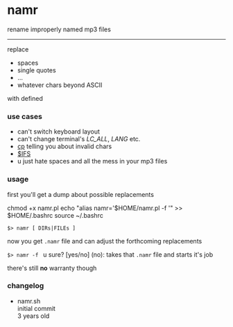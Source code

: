namr
====

rename improperly named mp3 files

---
replace

* spaces
* single quotes
* ...
* whatever chars beyond ASCII

with defined 


### use cases

* can't switch keyboard layout
* can't change terminal's *LC_ALL*, *LANG* etc.
* [cp](http://www.gnu.org/software/coreutils/manual/html_node/cp-invocation.html) telling you about invalid chars
* [$IFS](http://tldp.org/LDP/abs/html/special-chars.html#FIELDREF)
* u just hate spaces and all the mess in your mp3 files

### usage

first you'll get a dump
about possible replacements

chmod +x namr.pl
echo "alias namr='$HOME/namr.pl -f '" >> $HOME/.bashrc
source ~/.bashrc

```$> namr [ DIRs|FILEs ]```

now you get `.namr` file
and can adjust the forthcoming
replacements

```$> namr -f ```
u sure? [yes/no] (no):
takes that `.namr` file and starts it's job

there's still **no** warranty though

### changelog

* namr.sh   
initial commit  
3 years old  

